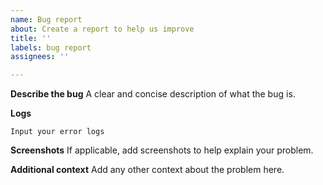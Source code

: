 ```yaml
---
name: Bug report
about: Create a report to help us improve
title: ''
labels: bug report
assignees: ''

---
```


**Describe the bug**
A clear and concise description of what the bug is.

**Logs**

```
Input your error logs
```

**Screenshots**
If applicable, add screenshots to help explain your problem.

**Additional context**
Add any other context about the problem here.
